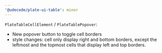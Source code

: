 ```yaml
---
'@udecode/plate-ui-table': minor
---
```


`PlateTableCellElement` / `PlateTablePopover`:
- New popover button to toggle cell borders
- style changes: cell only display right and bottom borders, except the leftmost and the topmost cells that display left and top borders. 
